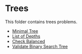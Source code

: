 # Trees

This folder contains trees problems.

* [Minimal Tree](Treefy)
* [List of Depths](List)
* [Check Balanced](Balanced)
* [Validate Binary Search Tree](ValidateBST)

[//]: # (These are reference links used in the body of this note and get stripped out when the markdown processor does its job. There is no need to format nicely because it shouldn't be seen. Thanks SO - http://stackoverflow.com/questions/4823468/store-comments-in-markdown-syntax)

   [Treefy]: <Trees/Treefy/>
   [List]: <Trees/List/>
   [Balanced]: <Trees/Balanced/>
   [Validate]: <Trees/ValidateBST/>
